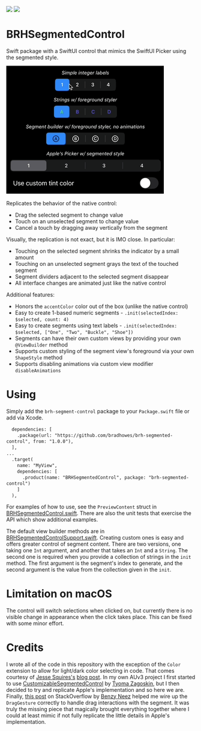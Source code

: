 [![](https://img.shields.io/endpoint?url=https%3A%2F%2Fswiftpackageindex.com%2Fapi%2Fpackages%2Fbradhowes%2Fbrh-segmented-control%2Fbadge%3Ftype%3Dswift-versions)](https://swiftpackageindex.com/bradhowes/brh-segmented-control) [![](https://img.shields.io/endpoint?url=https%3A%2F%2Fswiftpackageindex.com%2Fapi%2Fpackages%2Fbradhowes%2Fbrh-segmented-control%2Fbadge%3Ftype%3Dplatforms)](https://swiftpackageindex.com/bradhowes/brh-segmented-control)

# BRHSegmentedControl

Swift package with a SwiftUI control that mimics the SwiftUI Picker using the segmented style.

![](demo.gif)

Replicates the behavior of the native control:

* Drag the selected segment to change value
* Touch on an unselected segment to change value
* Cancel a touch by dragging away vertically from the segment

Visually, the replication is not exact, but it is IMO close. In particular:

* Touching on the selected segment shrinks the indicator by a small amount
* Touching on an unselected segment grays the text of the touched segment
* Segment dividers adjacent to the selected segment disappear
* All interface changes are animated just like the native control

Additional features:

* Honors the `accentColor` color out of the box (unlike the native control)
* Easy to create 1-based numeric segments - `.init(selectedIndex: $selected, count: 4)`
* Easy to create segments using text labels - `.init(selectedIndex: $selected, ["One", "Two", "Buckle", "Shoe"])`
* Segments can have their own custom views by providing your own `@ViewBuilder` method
* Supports custom styling of the segment view's foreground via your own `ShapeStyle` method
* Supports disabling animations via custom view modifier `disableAnimations`

# Using

Simply add the `brh-segment-control` package to your `Package.swift` file or add via Xcode.

```
  dependencies: [
    .package(url: "https://github.com/bradhowes/brh-segmented-control", from: "1.0.0"),
  ],
...
  .target(
    name: "MyView",
    dependencies: [
      .product(name: "BRHSegmentedControl", package: "brh-segmented-control")
    ]
  ),
```

For examples of how to use, see the `PreviewContent` struct in [BRHSegmentedControl.swift][bsc]. There are also the 
unit tests that exercise the API which show additional examples.

The default view builder methods are in [BRHSegmentedControlSupport.swift][bscs]. Creating custom ones
is easy and offers greater control of segment content. There are two versions, one taking one `Int` argument, and
another that takes an `Int` and a `String`. The second one is required when you provide a collection of strings in the
`init` method. The first argument is the segment's index to generate, and the second argument is the value from the
collection given in the `init`.

# Limitation on macOS

The control will switch selections when clicked on, but currently there is no visible change in appearance when the 
click takes place. This can be fixed with some minor effort.

# Credits

I wrote all of the code in this repository with the exception of the `Color` extension to allow for light/dark color
selecting in code. That comes courtesy of [Jesse Squires's][js] [blog post][bp]. In my own AUv3 project I first started 
to use [CustomizableSegmentedControl][csc] by [Tyoma Zagoskin][tz], but I then decided to try and replicate Apple's 
implementation and so here we are. Finally, [this post][so] on StackOverflow by [Benzy Neez][bn] helped me wire up 
the `DragGesture` correctly to handle drag interactions with the segment. It was truly the missing piece that magically 
brought everything together where I could at least mimic if not fully replicate the little details in Apple's 
implementation.

[js]: https://github.com/jessesquires
[bp]: https://www.jessesquires.com/blog/2023/07/11/creating-dynamic-colors-in-swiftui
[csc]: https://github.com/Inxel/CustomizableSegmentedControl
[tz]: https://github.com/Inxel
[so]: https://stackoverflow.com/a/77799451/629836
[bn]: https://stackoverflow.com/users/20386264/benzy-neez

[bsc]: Sources/BRHSegmentedControl/BRHSegmentedControl.swift
[bscs]: Sources/BRHSegmentedControl/BRHSegmentedControlSupport.swift
